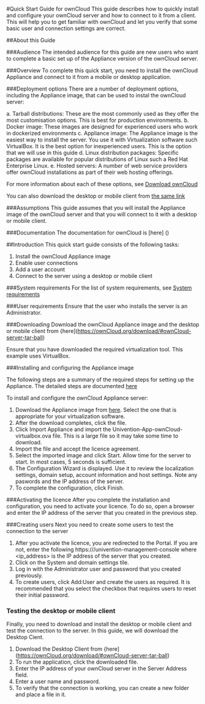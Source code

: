 #Quick Start Guide for ownCloud
This guide describes how to quickly install and configure your ownCloud server and how to connect to it from a client. This will help you to get familiar with ownCloud and let you verify that some basic user and connection settings are correct.

##About this Guide

###Audience
The intended audience for this guide are new users who want to complete a basic set up of the Appliance version of the ownCloud server. 

###Overview
To complete this quick start, you need to install the ownCloud Appliance and connect to it from a mobile or desktop application. 

###Deployment options
There are a number of deployment options, including the Appliance image, that can be used to instal the ownCloud server:

a. Tarball distributions: These are the most commonly used as they offer the most customisation options. This is best for production environments.
b. Docker image: These images are designed for experienced users who work in dockerized environments
c. Appliance image: The Appliance image is the easiest way to install the server. You use it with Virtualization software such VirtualBox. It is the best option for inexperienced users. This is the option that we will use in this guide
d. Linux distribution packages: Specific packages are available for popular distributions of Linux such a Red Hat Enterprise Linux. 
e. Hosted servers: A number of web service providers offer ownCloud installations as part of their web hosting offerings. 
 
For more information about each of these options, see [Download ownCloud](https://ownCloud.org/download/#ownCloud-server-tar-ball)

You can also download the desktop or mobile client from [the same link](https://ownCloud.org/download/#ownCloud-server-tar-ball)

###Assumptions
This guide assumes that you will install the Appliance image of the ownCloud server and that you will connect to it with a desktop or mobile client. 

###Documentation
The documentation for ownCloud is [here] ()


##Introduction
This quick start guide consists of the following tasks:

1. Install the ownCloud Appliance image
2. Enable user connections
3. Add a user account
4. Connect to the server using a desktop or mobile client


###System requirements
For the list of system requirements, see [System requirements](https://doc.ownCloud.com/server/admin_manual/installation/system_requirements.html) 

###User requirements
Ensure that the user who installs the server is an Administrator. 

###Downloading
Download the ownCloud Appliance image and the desktop or mobile client from {here](https://ownCloud.org/download/#ownCloud-server-tar-ball)
 
Ensure that you have downloaded the required virtualization tool. This example uses VirtualBox.  

###Installing and configuring the Appliance image

The following steps are a summary of the required steps for setting up the Appliance. The detailed steps are documented [here](https://doc.ownCloud.com/server/admin_manual/appliance/installation.html) 

To install and configure the ownCloud Appliance server: 

1. Download the Appliance image from [here](https://ownCloud.org/download/#ownCloud-server-tar-ball). Select the one that is appropriate for your virtualization software. 
2. After the download completes, click the file. 
3. Click Import Appliance and import the Univention-App-ownCloud-virtualbox.ova file. This is a large file so it may take some time to download. 
4. Import the file and accept the licence agreement. 
5. Select the imported image and click Start. Allow time for the server to start. In most cases, 5 seconds is sufficient. 
6. The Configuration Wizard is displayed. Use it to review the localization settings, domain setup, account information and host settings. Note any paswords and the IP address of the server. 
7. To complete the configuration, click Finish. 

###Activating the licence
After you complete the installation and configuration, you need to activate your licence. To do so, open a browser and enter the IP address of the server that you created in the previous step.

###Creating users
Next you need to create some users to test the connection to the server

1. After you activate the licence, you are redirected to the Portal. If you are not, enter the following https://<ip address>/univention-management-console where <ip_address> is the IP address of the server that you created.
2. Click on the System and domain settings tile. 
3. Log in with the Administrator user and password that you created previously. 
4. To create users, click Add:User and create the users as required. It is recommended that you select the checkbox that requires users to reset their initial password.

### Testing the desktop or mobile client
Finally, you need to download and install the desktop or mobile client and test the connection to the server. In this guide, we will download the Desktop Cient. 
1. Download the Desktop Client from {here](https://ownCloud.org/download/#ownCloud-server-tar-ball)
2. To run the application, click the downloaded file. 
3. Enter the IP address of your ownCloud server in the Server Address field. 
4. Enter a user name and password. 
5. To verify that the connection is working, you can create a new folder and place a file in it. 
